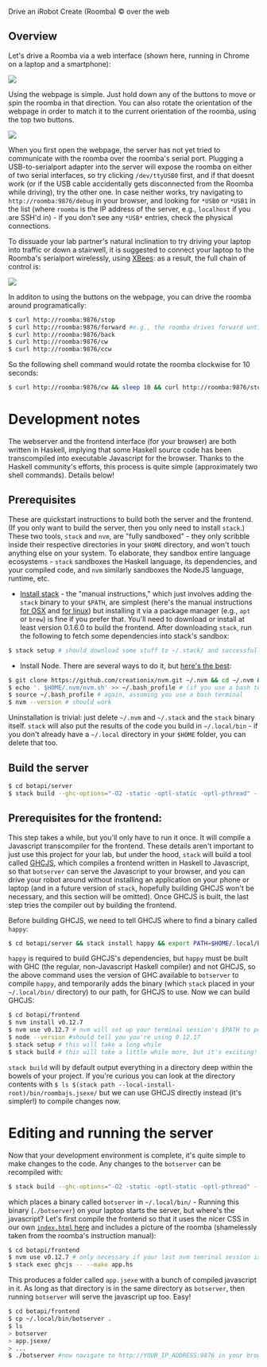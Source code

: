 Drive an iRobot Create (Roomba) © over the web

## Overview
Let's drive a Roomba via a web interface (shown here, running in Chrome on a laptop and a smartphone):

![](https://raw.githubusercontent.com/wiki/mmaz/botapi/images/roomba.gif)

Using the webpage is simple. Just hold down any of the buttons to move or spin the roomba in that direction. You can also rotate the orientation of the webpage in order to match it to the current orientation of the roomba, using the top two buttons. 

![](https://raw.githubusercontent.com/wiki/mmaz/botapi/images/roomba_controls.png)

When you first open the webpage, the server has not yet tried to communicate with the roomba over the roomba's serial port. Plugging a USB-to-serialport adapter into the server will expose the roomba on either of two serial interfaces, so try clicking `/dev/ttyUSB0` first, and if that doesnt work (or if the USB cable accidentally gets disconnected from the Roomba while driving), try the other one. In case neither works, try navigating to `http://roomba:9876/debug` in your browser, and looking for `*USB0` or `*USB1` in the list (where `roomba` is the IP address of the server, e.g., `localhost` if you are SSH'd in) - if you don't see any `*USB*` entries, check the physical connections.

To dissuade your lab partner's natural inclination to try driving your laptop into traffic or down a stairwell, it is suggested to connect your laptop to the Roomba's serialport wirelessly, using [XBees](https://en.wikipedia.org/wiki/XBee): as a result, the full chain of control is:

![](https://raw.githubusercontent.com/wiki/mmaz/botapi/images/roomba_schematic.png)

In additon to using the buttons on the webpage, you can drive the roomba around programatically:

```bash
$ curl http://roomba:9876/stop
$ curl http://roomba:9876/forward #e.g., the roomba drives forward until it receives a 'stop'
$ curl http://roomba:9876/back
$ curl http://roomba:9876/cw
$ curl http://roomba:9876/ccw
```

So the following shell command would rotate the roomba clockwise for 10 seconds:
```bash
$ curl http://roomba:9876/cw && sleep 10 && curl http://roomba:9876/stop
```

# Development notes

The webserver and the frontend interface (for your browser) are both written in Haskell, implying that some Haskell source code has been transcompiled into executable Javascript for the browser. Thanks to the Haskell community's efforts, this process is quite simple (approximately two shell commands). Details below! 

## Prerequisites
These are quickstart instructions to build both the server and the frontend. (If you only want to build the server, then you only need to install `stack`.) These two tools, `stack` and `nvm`, are "fully sandboxed" - they only scribble inside their respective directories in your `$HOME` directory, and won't touch anything else on your system. To elaborate, they sandbox entire language ecosystems - `stack` sandboxes the Haskell language, its dependencies, and your compiled code, and `nvm` similarly sandboxes the NodeJS language, runtime, etc.
* [Install stack](https://github.com/commercialhaskell/stack/blob/release/doc/install_and_upgrade.md) - the "manual instructions," which just involves adding the `stack` binary to your `$PATH`, are simplest (here's the manual instructions [for OSX](https://github.com/commercialhaskell/stack/blob/release/doc/install_and_upgrade.md#mac-os-x) and [for linux](https://github.com/commercialhaskell/stack/blob/release/doc/install_and_upgrade.md#linux)) but installing it via a package manager (e.g., `apt` or `brew`) is fine if you prefer that. You'll need to download or install at least version 0.1.6.0 to build the frontend. After downloading `stack`, run the following to fetch some dependencies into stack's sandbox:
```bash
$ stack setup # should download some stuff to ~/.stack/ and successfully complete
```
* Install Node. There are several ways to do it, but [here's the best](https://github.com/creationix/nvm#manual-install):
```bash
$ git clone https://github.com/creationix/nvm.git ~/.nvm && cd ~/.nvm && git checkout `git describe --abbrev=0 --tags`
$ echo '. $HOME/.nvm/nvm.sh' >> ~/.bash_profile # (if you use a bash terminal)
$ source ~/.bash_profile # again, assuming you use a bash terminal
$ nvm --version # should work
```

Uninstallation is trivial: just delete `~/.nvm` and `~/.stack` and the `stack` binary itself. `stack` will also put the results of the code you build in `~/.local/bin` - if you don't already have a `~/.local` directory in your `$HOME` folder, you can delete that too.

## Build the server
```bash
$ cd botapi/server
$ stack build --ghc-options="-O2 -static -optl-static -optl-pthread" --copy-bins
```

## Prerequisites for the frontend:
This step takes a while, but you'll only have to run it once. It will compile a Javascript transcompiler for the frontend. These details aren't important to just use this project for your lab, but under the hood, `stack` will build a tool called [GHCJS](https://github.com/ghcjs/ghcjs), which compiles a frontend written in Haskell to Javascript, so that `botserver` can serve the Javascript to your browser, and you can drive your robot around without installing an application on your phone or laptop (and in a future version of `stack`, hopefully building GHCJS won't be necessary, and this section will be omitted). Once GHCJS is built, the last step tries the compiler out by building the frontend. 

Before building GHCJS, we need to tell GHCJS where to find a binary called `happy`:
```bash
$ cd botapi/server && stack install happy && export PATH=$HOME/.local/bin:$PATH && cd ..
```
`happy` is required to build GHCJS's dependencies, but `happy` must be built with GHC (the regular, non-Javascript Haskell compiler) and not GHCJS, so the above command uses the version of GHC available to `botserver` to compile `happy`, and temporarily adds the binary (which `stack` placed in your `~/.local/bin/` directory) to our path, for GHCJS to use. Now we can build GHCJS:
```bash
$ cd botapi/frontend
$ nvm install v0.12.7
$ nvm use v0.12.7 # nvm will set up your terminal session's $PATH to point to its sandboxed version of node
$ node --version #should tell you you're using 0.12.17
$ stack setup # this will take a long while
$ stack build # this will take a little while more, but it's exciting! Haskell-to-Javascript compilation!
```
`stack build` will by default output everything in a directory deep within the bowels of your project. If you're curious you can look at the directory contents with `$ ls $(stack path --local-install-root)/bin/roombajs.jsexe/` but we can use GHCJS directly instead (it's simpler!) to compile changes now. 

# Editing and running the server

Now that your development environment is complete, it's quite simple to make changes to the code. Any changes to the `botserver` can be recompiled with:

```bash
$ stack build --ghc-options="-O2 -static -optl-static -optl-pthread" --copy-bins
```

which places a binary called `botserver` in `~/.local/bin/` - Running this binary (`./botserver`) on your laptop starts the server, but where's the javascript? Let's first compile the frontend so that it uses the nicer CSS in our own [`index.html` here](https://github.com/mmaz/botapi/blob/master/frontend/app.jsexe/index.html) and includes a picture of the roomba (shamelessly taken from the roomba's instruction manual):

```bash
$ cd botapi/frontend
$ nvm use v0.12.7 # only necessary if your last nvm temrinal session is no longer active (check by running "nvm current")
$ stack exec ghcjs -- --make app.hs 
```

This produces a folder called `app.jsexe` with a bunch of compiled javascript in it. As long as that directory is in the same directory as `botserver`, then running `botserver` will serve the javascript up too. Easy!

```bash
$ cd botapi/frontend
$ cp ~/.local/bin/botserver .
$ ls 
> botserver
> app.jsexe/
> ...
$ ./botserver #now navigate to http://YOUR_IP_ADDRESS:9876 in your browser
```
